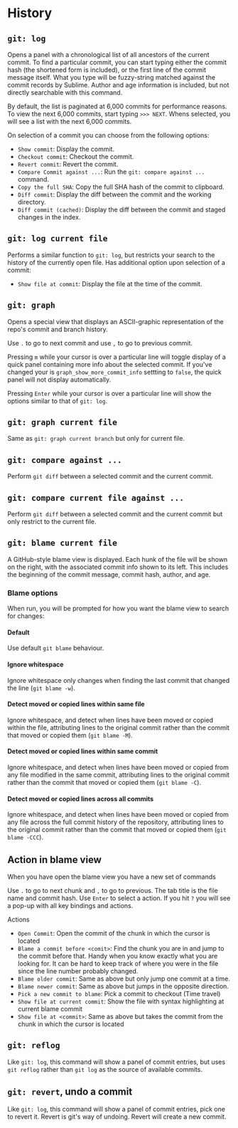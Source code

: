 # History

## `git: log`

Opens a panel with a chronological list of all ancestors of the current commit.  To find a particular commit, you can start typing either the commit hash (the shortened form is included), or the first line of the commit message itself.  What you type will be fuzzy-string matched against the commit records by Sublime.  Author and age information is included, but not directly searchable with this command.

By default, the list is paginated at 6,000 commits for performance reasons.  To view the next 6,000 commits, start typing `>>> NEXT`.  Whens selected, you will see a list with the next 6,000 commits.

On selection of a commit you can choose from the following options:
- `Show commit`: Display the commit.
- `Checkout commit`: Checkout the commit.
- `Revert commit`: Revert the commit.
- `Compare Commit against ...`: Run the `git: compare against ...` command.
- `Copy the full SHA`: Copy the full SHA hash of the commit to clipboard.
- `Diff commit`: Display the diff between the commit and the working directory.
- `Diff commit (cached)`: Display the diff between the commit and staged changes in the index.

## `git: log current file`

Performs a similar function to `git: log`, but restricts your search to the history of the currently open file.  Has additional option upon selection of a commit:
- `Show file at commit`: Display the file at the time of the commit.


## `git: graph`

Opens a special view that displays an ASCII-graphic representation of the repo's commit and branch history.

Use `.` to go to next commit and use `,` to go to previous commit.

Pressing `m` while your cursor is over a particular line will toggle display of a quick panel containing more info about the selected commit.  If you've changed your is `graph_show_more_commit_info` settting to `false`, the quick panel will not display automatically.

Pressing `Enter` while your cursor is over a particular line will show the options similar to that of `git: log`.

## `git: graph current file`

Same as `git: graph current branch` but only for current file.

## `git: compare against ...`

Perform `git diff` between a selected commit and the current commit.

## `git: compare current file against ...`

Perform `git diff` between a selected commit and the current commit but only restrict to the current file.


## `git: blame current file`

A GitHub-style blame view is displayed.  Each hunk of the file will be shown on the right, with the associated commit info shown to its left.  This includes the beginning of the commit message, commit hash, author, and age.

### Blame options
When run, you will be prompted for how you want the blame view to search for changes:

#### Default
Use default `git blame` behaviour.

#### Ignore whitespace
Ignore whitespace only changes when finding the last commit that changed the line (`git blame -w`).

#### Detect moved or copied lines within same file
Ignore whitespace, and detect when lines have been moved or copied within the file, attributing lines to the original commit rather than the commit that moved or copied them (`git blame -M`).

#### Detect moved or copied lines within same commit
Ignore whitespace, and detect when lines have been moved or copied from any file modified in the same commit, attributing lines to the original commit rather than the commit that moved or copied them (`git blame -C`).

#### Detect moved or copied lines across all commits
Ignore whitespace, and detect when lines have been moved or copied from any file across the full commit history of the repository, attributing lines to the original commit rather than the commit that moved or copied them (`git blame -CCC`).

## Action in blame view

When you have open the blame view you have a new set of commands

Use `.` to go to next chunk and `,` to go to previous. The tab title is the file name and commit hash.
Use `Enter` to select a action. If you hit `?` you will see a pop-up with all key bindings and actions.

Actions
- `Open Commit`:  Open the commit of the chunk in which the cursor is located
- `Blame a commit before <comit>`:  Find the chunk you are in and jump to the commit before that. Handy when you know exactly what you are looking for. It can be hard to keep track of where you were in the file since the line number probably changed.
- `Blame older commit`:  Same as above but only jump one commit at a time. 
- `Blame newer commit`:  Same as above but jumps in the opposite direction.
- `Pick a new commit to blame`:  Pick a commit to checkout (Time travel)
- `Show file at current commit`:  Show the file with syntax highlighting at current blame commit
- `Show file at <commit>`:  Same as above but takes the commit from the chunk in which the cursor is located

## `git: reflog`

Like `git: log`, this command will show a panel of commit entries, but uses `git reflog` rather than `git log` as the source of available commits.

## `git: revert`, undo a commit

Like `git: log`, this command will show a panel of commit entries, pick one to revert it. Revert is git's way of undoing. Revert will create a new commit.
